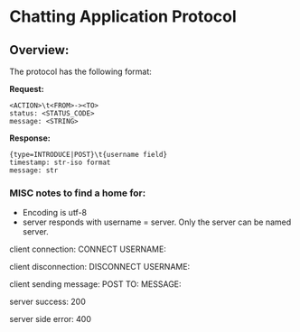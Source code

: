# Chatting Application Protocol

## Overview:

The protocol has the following format:

**Request:**
```
<ACTION>\t<FROM>-><TO>
status: <STATUS_CODE>
message: <STRING>
```

**Response:**
```
{type=INTRODUCE|POST}\t{username field}
timestamp: str-iso format
message: str
```


### MISC notes to find a home for:
- Encoding is utf-8
- server responds with username = server. Only the server can be named server.



client connection:
CONNECT
USERNAME:<username>

client disconnection:
DISCONNECT
USERNAME:<username>

client sending message:
POST
TO:<username>
MESSAGE:<message>

server success:
200

server side error:
400
